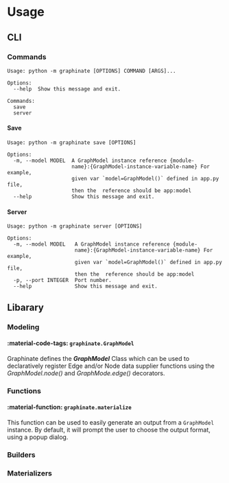# Usage

## CLI

### Commands

```
Usage: python -m graphinate [OPTIONS] COMMAND [ARGS]...

Options:
  --help  Show this message and exit.

Commands:
  save
  server
```

#### Save

```
Usage: python -m graphinate save [OPTIONS]

Options:
  -m, --model MODEL  A GraphModel instance reference {module-
                     name}:{GraphModel-instance-variable-name} For example,
                     given var `model=GraphModel()` defined in app.py file,
                     then the  reference should be app:model
  --help             Show this message and exit.
```

#### Server

```
Usage: python -m graphinate server [OPTIONS]

Options:
  -m, --model MODEL   A GraphModel instance reference {module-
                      name}:{GraphModel-instance-variable-name} For example,
                      given var `model=GraphModel()` defined in app.py file,
                      then the  reference should be app:model
  -p, --port INTEGER  Port number.
  --help              Show this message and exit.
```

## Libarary

### Modeling

#### :material-code-tags: `graphinate.GraphModel`

Graphinate defines the _**GraphModel**_ Class which can be used to declaratively register Edge and/or Node data
supplier functions using the _GraphModel.node()_ and _GraphMode.edge()_ decorators.


### Functions

#### :material-function: `graphinate.materialize`

This function can be used to easily generate an output from a `GraphModel` instance.
By default, it will prompt the user to choose the output format, using a popup dialog.

### Builders

### Materializers